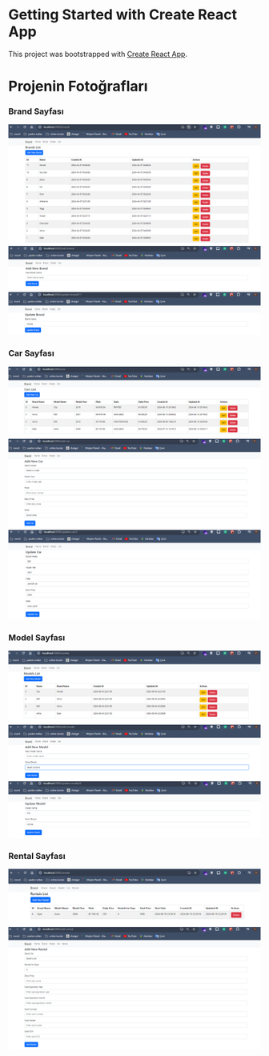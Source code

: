 # Getting Started with Create React App

This project was bootstrapped with [Create React App](https://github.com/facebook/create-react-app).


# Projenin Fotoğrafları

### Brand Sayfası
![](https://github.com/ynskrc23/rent-a-car-ui/blob/master/image/brandlist.PNG)
![](https://github.com/ynskrc23/rent-a-car-ui/blob/master/image/brandadd.PNG)
![](https://github.com/ynskrc23/rent-a-car-ui/blob/master/image/brandedit.PNG)

### Car Sayfası
![](https://github.com/ynskrc23/rent-a-car-ui/blob/master/image/carlist.PNG)
![](https://github.com/ynskrc23/rent-a-car-ui/blob/master/image/caradd.PNG)
![](https://github.com/ynskrc23/rent-a-car-ui/blob/master/image/caredit.PNG)

### Model Sayfası
![](https://github.com/ynskrc23/rent-a-car-ui/blob/master/image/modellist.PNG)
![](https://github.com/ynskrc23/rent-a-car-ui/blob/master/image/modeladd.PNG)
![](https://github.com/ynskrc23/rent-a-car-ui/blob/master/image/modeledit.PNG)

### Rental Sayfası
![](https://github.com/ynskrc23/rent-a-car-ui/blob/master/image/rentallist.PNG)
![](https://github.com/ynskrc23/rent-a-car-ui/blob/master/image/rentaladd.PNG)